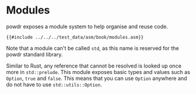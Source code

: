 # Modules

powdr exposes a module system to help organise and reuse code.

```
{{#include ../../../test_data/asm/book/modules.asm}}
```

Note that a module can't be called `std`, as this name is reserved for the powdr standard library.

Similar to Rust, any reference that cannot be resolved is looked up once more in `std::prelude`.
This module exposes basic types and values such as `Option`, `true` and `false`.
This means that you can use `Option` anywhere and do not have to use `std::utils::Option`.